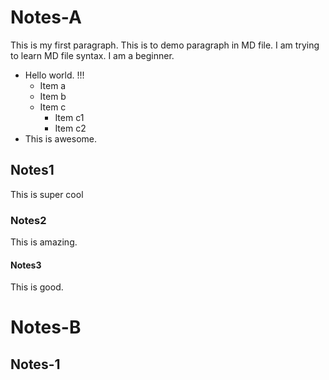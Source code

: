# Notes-A
This is my first paragraph. This is to demo paragraph in MD file. I am trying to learn MD file syntax. I am a beginner.
* Hello world. !!!
  * Item a
  * Item b
  * Item c
    * Item c1
    * Item c2
* This is awesome.
## Notes1
This is super cool
### Notes2
This is amazing.
#### Notes3
This is good.

# Notes-B
## Notes-1

